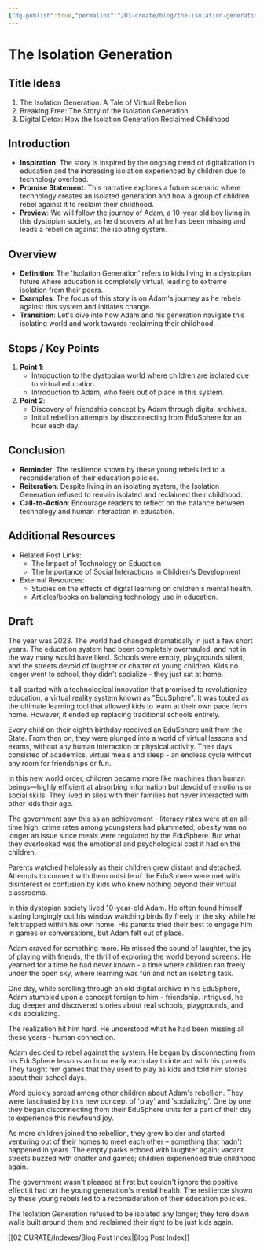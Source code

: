```yaml
---
{"dg-publish":true,"permalink":"/03-create/blog/the-isolation-generation/","tags":["youth","speculative-fiction","creative-writing","isolation"]}
---
```




# The Isolation Generation


## Title Ideas
1. The Isolation Generation: A Tale of Virtual Rebellion
2. Breaking Free: The Story of the Isolation Generation
3. Digital Detox: How the Isolation Generation Reclaimed Childhood

## Introduction

- **Inspiration**: The story is inspired by the ongoing trend of digitalization in education and the increasing isolation experienced by children due to technology overload.
- **Promise Statement**: This narrative explores a future scenario where technology creates an isolated generation and how a group of children rebel against it to reclaim their childhood.
- **Preview**: We will follow the journey of Adam, a 10-year old boy living in this dystopian society, as he discovers what he has been missing and leads a rebellion against the isolating system.

## Overview

- **Definition**: The 'Isolation Generation' refers to kids living in a dystopian future where education is completely virtual, leading to extreme isolation from their peers.
- **Examples**: The focus of this story is on Adam's journey as he rebels against this system and initiates change.
- **Transition**: Let's dive into how Adam and his generation navigate this isolating world and work towards reclaiming their childhood.


## Steps / Key Points

1. **Point 1**:
    - Introduction to the dystopian world where children are isolated due to virtual education.
    - Introduction to Adam, who feels out of place in this system.
2. **Point 2**:
    - Discovery of friendship concept by Adam through digital archives.
    - Initial rebellion attempts by disconnecting from EduSphere for an hour each day.

## Conclusion

- **Reminder**: The resilience shown by these young rebels led to a reconsideration of their education policies. 
- **Reiteration**: Despite living in an isolating system, the Isolation Generation refused to remain isolated and reclaimed their childhood.
- **Call-to-Action**: Encourage readers to reflect on the balance between technology and human interaction in education.

## Additional Resources

- Related Post Links:
    - The Impact of Technology on Education
    - The Importance of Social Interactions in Children's Development
- External Resources:
    - Studies on the effects of digital learning on children's mental health. 
    - Articles/books on balancing technology use in education.



## Draft

The year was 2023. The world had changed dramatically in just a few short years. The education system had been completely overhauled, and not in the way many would have liked. Schools were empty, playgrounds silent, and the streets devoid of laughter or chatter of young children. Kids no longer went to school, they didn't socialize - they just sat at home.

It all started with a technological innovation that promised to revolutionize education, a virtual reality system known as "EduSphere". It was touted as the ultimate learning tool that allowed kids to learn at their own pace from home. However, it ended up replacing traditional schools entirely.

Every child on their eighth birthday received an EduSphere unit from the State. From then on, they were plunged into a world of virtual lessons and exams, without any human interaction or physical activity. Their days consisted of academics, virtual meals and sleep - an endless cycle without any room for friendships or fun.

In this new world order, children became more like machines than human beings—highly efficient at absorbing information but devoid of emotions or social skills. They lived in silos with their families but never interacted with other kids their age.

The government saw this as an achievement - literacy rates were at an all-time high; crime rates among youngsters had plummeted; obesity was no longer an issue since meals were regulated by the EduSphere. But what they overlooked was the emotional and psychological cost it had on the children.

Parents watched helplessly as their children grew distant and detached. Attempts to connect with them outside of the EduSphere were met with disinterest or confusion by kids who knew nothing beyond their virtual classrooms.

In this dystopian society lived 10-year-old Adam. He often found himself staring longingly out his window watching birds fly freely in the sky while he felt trapped within his own home. His parents tried their best to engage him in games or conversations, but Adam felt out of place.

Adam craved for something more. He missed the sound of laughter, the joy of playing with friends, the thrill of exploring the world beyond screens. He yearned for a time he had never known - a time where children ran freely under the open sky, where learning was fun and not an isolating task.

One day, while scrolling through an old digital archive in his EduSphere, Adam stumbled upon a concept foreign to him - friendship. Intrigued, he dug deeper and discovered stories about real schools, playgrounds, and kids socializing.

The realization hit him hard. He understood what he had been missing all these years - human connection.

Adam decided to rebel against the system. He began by disconnecting from his EduSphere lessons an hour early each day to interact with his parents. They taught him games that they used to play as kids and told him stories about their school days.

Word quickly spread among other children about Adam's rebellion. They were fascinated by this new concept of 'play' and 'socializing'. One by one they began disconnecting from their EduSphere units for a part of their day to experience this newfound joy.

As more children joined the rebellion, they grew bolder and started venturing out of their homes to meet each other – something that hadn't happened in years. The empty parks echoed with laughter again; vacant streets buzzed with chatter and games; children experienced true childhood again.

The government wasn't pleased at first but couldn't ignore the positive effect it had on the young generation's mental health. The resilience shown by these young rebels led to a reconsideration of their education policies.

The Isolation Generation refused to be isolated any longer; they tore down walls built around them and reclaimed their right to be just kids again.




[[02 CURATE/Indexes/Blog Post Index\|Blog Post Index]]